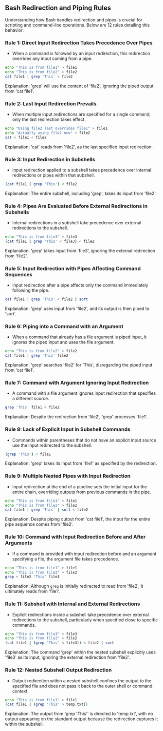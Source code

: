 ## Bash Redirection and Piping Rules

Understanding how Bash handles redirection and pipes is crucial for scripting and command-line operations. Below are 12 rules detailing this behavior:

### Rule 1: Direct Input Redirection Takes Precedence Over Pipes
- When a command is followed by an input redirection, this redirection overrides any input coming from a pipe.
```bash
echo "This is from file1" > file1
echo "This is from file2" > file2
cat file1 | grep 'This' < file2
```
Explanation: 'grep' will use the content of 'file2', ignoring the piped output from 'cat file1'.

### Rule 2: Last Input Redirection Prevails
- When multiple input redirections are specified for a single command, only the last redirection takes effect.
```bash
echo "Using file2 last overrides file1" > file1
echo "Actually using file2 now" > file2
cat < file1 < file2
```
Explanation: 'cat' reads from 'file2', as the last specified input redirection.

### Rule 3: Input Redirection in Subshells
- Input redirection applied to a subshell takes precedence over internal redirections or pipes within that subshell.
```bash
(cat file1 | grep 'This') < file2
```
Explanation: The entire subshell, including 'grep', takes its input from 'file2'.

### Rule 4: Pipes Are Evaluated Before External Redirections in Subshells
- Internal redirections in a subshell take precedence over external redirections to the subshell.
```bash
echo "This is from file3" > file3
(cat file1 | grep 'This' < file3) < file2
```
Explanation: 'grep' takes input from 'file3', ignoring the external redirection from 'file2'.

### Rule 5: Input Redirection with Pipes Affecting Command Sequences
- Input redirection after a pipe affects only the command immediately following the pipe.
```bash
cat file1 | grep 'This' < file2 | sort
```
Explanation: 'grep' uses input from 'file2', and its output is then piped to 'sort'.

### Rule 6: Piping into a Command with an Argument
- When a command that already has a file argument is piped input, it ignores the piped input and uses the file argument.
```bash
echo "This is from file2" > file2
cat file1 | grep 'This' file2
```
Explanation: 'grep' searches 'file2' for 'This', disregarding the piped input from 'cat file1'.

### Rule 7: Command with Argument Ignoring Input Redirection
- A command with a file argument ignores input redirection that specifies a different source.
```bash
grep 'This' file1 < file2
```
Explanation: Despite the redirection from 'file2', 'grep' processes 'file1'.

### Rule 8: Lack of Explicit Input in Subshell Commands
- Commands within parentheses that do not have an explicit input source use the input redirected to the subshell.
```bash
(grep 'This') < file1
```
Explanation: 'grep' takes its input from 'file1' as specified by the redirection.

### Rule 9: Multiple Nested Pipes with Input Redirection
- Input redirection at the end of a pipeline sets the initial input for the entire chain, overriding outputs from previous commands in the pipe.
```bash
echo "This is from file1" > file1
echo "This is from file2" > file2
cat file1 | grep 'This' | sort < file2
```
Explanation: Despite piping output from 'cat file1', the input for the entire pipe sequence comes from 'file2'.

### Rule 10: Command with Input Redirection Before and After Arguments
- If a command is provided with input redirection before and an argument specifying a file, the argument file takes precedence.
```bash
echo "This is from file1" > file1
echo "This is from file2" > file2
grep < file2 'This' file1
```
Explanation: Although `grep` is initially redirected to read from 'file2', it ultimately reads from 'file1'.

### Rule 11: Subshell with Internal and External Redirections
- Explicit redirections inside a subshell take precedence over external redirections to the subshell, particularly when specified close to specific commands.
```bash
echo "This is from file3" > file3
echo "This is from file2" > file2
(cat file1 | (grep 'This' < file3)) < file2 | sort
```
Explanation: The command 'grep' within the nested subshell explicitly uses 'file3' as its input, ignoring the external redirection from 'file2'.

### Rule 12: Nested Subshell Output Redirection
- Output redirection within a nested subshell confines the output to the specified file and does not pass it back to the outer shell or command context.
```bash
echo "This is from file1" > file1
(cat file1 | (grep 'This' > temp.txt))
```
Explanation: The output from 'grep 'This'' is directed to 'temp.txt', with no output appearing on the standard output because the redirection captures it within the subshell.
